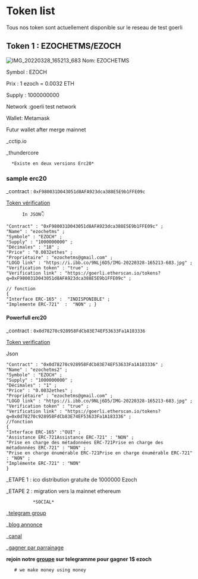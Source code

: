 # Token list

Tous nos token sont actuellement disponible sur le reseau de test goerli

## Token 1 : EZOCHETMS/EZOCH

![IMG_20220328_165213_683](https://user-images.githubusercontent.com/104262940/200367971-658068fc-a80d-4960-8e69-1815b7d7c506.jpg)
Nom: EZOCHETMS

Symbol : EZOCH

Prix : 1 ezoch = 0.0032 ETH

Supply : 1000000000

Network :goerli test network

Wallet: Metamask

Futur wallet after merge mainnet

 _cctip.io

_thundercore

      *Existe en deux versions Erc20*

### sample erc20 
       
_contract : `0xF980031D043051d8AFA923dca388E5E9b1FFE09c`

   [Token vérification](https://goerli.etherscan.io/tokens?q=0xF980031D043051d8AFA923dca388E5E9b1FFE09c)


          In JSON👇
```
"Contract" : "0xF980031D043051d8AFA923dca388E5E9b1FFE09c" ;
"Name" : "ezochetms" ;
"Symbole" : "EZOCH" ;
"Supply" : "1000000000" ;
"Décimales" : "18" ;
"Price" : "0.0032ethes" ;
"Propriétaire" : "ezochetms@gmail.com" ;
"LOGO link" : "https://i.ibb.co/9NLj6D5/IMG-20220328-165213-683.jpg" ;
"Verification token" : "true" ;
"Verification link" : "https://goerli.etherscan.io/tokens?q=0xF980031D043051d8AFA923dca388E5E9b1FFE09c" ;

// fonction
{
"Interface ERC-165" :  "INDISPONIBLE" ;
"Implemente ERC-721"  :  "NON" ; }

```

#### Powerfull erc20

_contract : `0x0d78270c928958FdCb83E74EF53633Fa1A183336`

  [Token verification](https://goerli.etherscan.io/tokens?q=0x0d78270c928958FdCb83E74EF53633Fa1A183336) 
       
 Json
```
"Contract" : "0x0d78270c928958FdCb83E74EF53633Fa1A183336" ;
"Name" : "ezochetms2" ;
"Symbole" : "EZOCH" ;
"Supply" : "1000000000" ;
"Décimales" : "1" ;
"Price" : "0.0032ethes" ;
"Propriétaire" : "ezochetms@gmail.com" ;
"LOGO link" : "https://i.ibb.co/9NLj6D5/IMG-20220328-165213-683.jpg" ;
"Verification token" : "true" ;
"Verification link" : "https://goerli.etherscan.io/tokens?q=0x0d78270c928958FdCb83E74EF53633Fa1A183336" ;
//fonction
{
"Interface ERC-165" :"OUI" ;
"Assistance ERC-721Assistance ERC-721" : "NON" ;
"Prise en charge des métadonnées ERC-721Prise en charge des métadonnées ERC-721" : "NON" ;
"Prise en charge énumérable ERC-721Prise en charge énumérable ERC-721" : "NON" ;
"Implémente ERC-721" : "NON"
}

````



_ETAPE 1 : ico distribution gratuite de 1000000 Ezoch

_ETAPE 2 : migration vers la mainnet ethereum
 
              *SOCIAL*

_[telegram group](https://t.me/ezoch_ETHerc20)

_[blog annonce](https://www.publish0x.com/ezoch/ezochetms-tokenerc20-xqenkng/?a=GRb4xO1kbB)

_[canal](https://t.me/ezochmarket)

_[gagner par parrainage](https://t.me/Ezoch_bot?start=r09372775470)

**rejoin notre [groupe](https://t.me/ezoch_ETHerc20) sur telegramme pour gagner 1$ ezoch**

       # we make money using money
